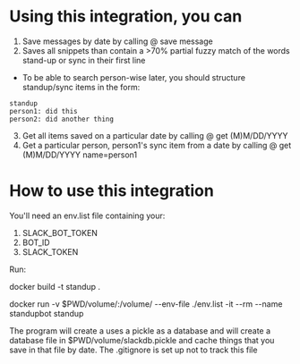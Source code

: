 # Using this integration, you can

1. Save messages by date by calling @<botname> save message
2. Saves all snippets than contain a >70% partial fuzzy match of the words stand-up or sync in their first line
- To be able to search person-wise later, you should structure standup/sync items in the form:
```
standup
person1: did this
person2: did another thing
```
3. Get all items saved on a particular date by calling @<botname> get (M)M/DD/YYYY
4. Get a particular person, person1's sync item from a date by calling @<botname> get (M)M/DD/YYYY name=person1

# How to use this integration

You'll need an env.list file containing your:
1. SLACK_BOT_TOKEN
2. BOT_ID
3. SLACK_TOKEN

Run: 

docker build -t standup .

docker run -v $PWD/volume/:/volume/ --env-file ./env.list -it --rm --name standupbot standup

The program will create a uses a pickle as a database and will create a database file in $PWD/volume/slackdb.pickle and cache things that you save in that file by date. The .gitignore is set up not to track this file


